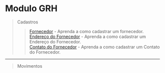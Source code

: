 # Modulo GRH

> Cadastros
>> [Fornecedor](/modulos/grh/cadastro/cadastro-fornecedor/#cadastrando-fornecedor) - Aprenda a como cadastrar um fornecedor.  
>> [Endereço do Fornecedor](/modulos/grh/cadastro/cadastro-fornecedor/#cadastrando-endereco-do-fornecedor) - Aprenda a como cadastrar um Endereço do Fornecedor.  
>> [Contato do Fornecedor](/modulos/grh/cadastro/cadastro-fornecedor/#cadastrando-contatos-do-cliente) - Aprenda a como cadastrar um Contato do Fornecedor.

---

> Movimentos    
  
  
